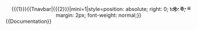 <div style="text-align: center; position: relative; {{#if:{{{fontcolor|}}}| color:{{{fontcolor|}}};}}">{{{1}}}<includeonly>{{Tnavbar|{{{2}}}|mini=1|style=position: absolute; right: 0; top: 0; margin: 2px; font-weight: normal;}}</includeonly><noinclude><div style="position: absolute; right: 0; top: 0; margin: 0 2px; font-size:xx-small;">檢 • 論 • 編</div></noinclude></div><noinclude>
{{Documentation}}
<!-- 請將分類加到 /doc 子頁面 -->
</noinclude>